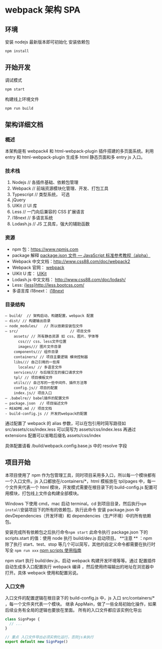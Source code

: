 # webpack 架构 SPA

## 环境

安装 nodejs 最新版本即可初始化 安装依赖包

```sh
npm install
```

## 开始开发

调试模式

```sh
npm start
```

构建线上环境文件

```sh
npm run build
```

## 架构详细文档

### 概述

本架构是有 webpack4 和 html-webpack-plugin 插件搭建的多页面系统。利用 entry 和 html-webpack-plugin 生成多 html 静态页面和多 entry js 入口。

### 技术栈

1.  Nodejs // 各插件基础、依赖包管理
2.  Webpack // 前端资源模块化管理、开发、打包工具
3.  Typescript // 类型系统， 可选
4.  jQuery
5.  UIKit // UI 库
6.  Less // 一门向后兼容的 CSS 扩展语言
7.  i18next // 多语言系统
8.  Lodash.js // JS 工具库，强大的辅助函数

### 资源

- npm 包：https://www.npmjs.com
- package 解释 [package.json 文件 — JavaScript 标准参考教程（alpha）](http://javascript.ruanyifeng.com/nodejs/packagejson.html)
- Webpack 中文文档：http://www.css88.com/doc/webpack2
- Webpack 官网： [webpack](https://webpack.js.org/)
- UIKit U 库： [UIKit](https://getuikit.com/docs/introduction)
- Lodash.js 中文文档： http://www.css88.com/doc/lodash/
- Less: [{less}](http://less.bootcss.com/)http://less.bootcss.com/
- 多语言库 i18next： [i18next](https://www.i18next.com/overview/getting-started)

### 目录结构

```
— build/  // 架构启动、构建配置，webpack 配置
— dist/ // 构建输出目录
— node_modules/   // 所以依赖安装包文件
— src/                        // 项目文件
    assets/ // 所有静态资源 如 css、图片、字体等
      css/// css、less文件位置
      images/// 图片文件目录
    components/// 组件目录
    containers/ // 项目主要逻辑 模块控制器
    libs/// 自己引用的一些库
	  locales/ // 多语言文件
    services/// 与后端交互的接口请求文件
    tpl/ // 项目模板文件
    utils/// 自己写的一些中间件、插件方法等
    config.js// 项目的配置
    index.js// 项目入口
— .babelre// babel插件的配置文件
— package.json  // 项目描述文件
— README.md // 项目文档
- build-config.js // 开发的webpack的配置
```

通过配置了 webpack 的 alias 参数，可以在包引用时简写路径如 src/assets/css/index.less 可以简写为 assets/css/index.less
再通过 extensions 配置可以省略后缀名 assets/css/index

具体配置请看 /build/webpack.config.base.js 中的 resolve 字段

## 项目开始

本项目使用了 npm 作为包管理工具，同时项目采用多入口，所以每一个模块都有一个入口文件。js 入口都放在/containers/\*，html 模板放在 tpl/pages 中，每一个文件夹代表一个 html 模块，开发模式需要在根目录下的 build-config.js 配置可用模块，打包线上文件会构建全部模块。

Windows 下使用 cmd，mac 启动 terminal。cd 到项目目录，然后执行`npm install`安装项目下的所有的依赖包，执行此命令 安装 package.json 中 devDependencies（开发环境）和 dependencies（生产环境）中的所有依赖包。

安装完成所有依赖包之后执行命令`npm start` 此命令执行 package.json 下的 scripts.start 的值：使用 node 执行 build/dev.js 启动项目。
**注意 ** ：npm 除了执行 start、test、stop 等几个可以简写，其他的自定义命令都需要在执行时写全 `npm run xxx` [npm scripts 使用指南](http://www.ruanyifeng.com/blog/2016/10/npm_scripts.html)

npm start 执行 build/dev.js，启动 webpack 构建开发环境等等。通过 配置插件 自动生成多入口配置执行 webpack 编译 ，然后使用终端输出的地址在浏览器中打开。具体 webpack 使用和配置另说。

### 入口文件

入口文件的配置逻辑在根目录下的 build-config.js 中，js 入口 src/containers/\* ，每一个文件夹代表一个模块。
继承 AppMain，做了一些全局初始化操作，如果后续业务有全局的逻辑也要放在里面。
所有的入口文件都应该实例化导出

```javascript
class SignPage {
  // ...
}

// 重点 入口文件导出必须实例化运行，否则js未执行
export default new SignPage()
```
